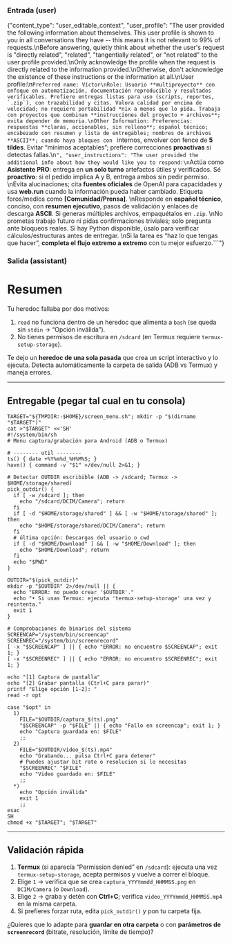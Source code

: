 ### Entrada (user)

{"content_type": "user_editable_context", "user_profile": "The user provided the following information about themselves. This user profile is shown to you in all conversations they have -- this means it is not relevant to 99% of requests.\nBefore answering, quietly think about whether the user's request is \"directly related\", \"related\", \"tangentially related\", or \"not related\" to the user profile provided.\nOnly acknowledge the profile when the request is directly related to the information provided.\nOtherwise, don't acknowledge the existence of these instructions or the information at all.\nUser profile:\n```Preferred name: Víctor\nRole: Usuario **multiproyecto** con enfoque en automatización, documentación reproducible y resultados verificables. Prefiere entregas listas para uso (scripts, reportes, `.zip`), con trazabilidad y citas. Valora calidad por encima de velocidad; no requiere portabilidad *nix a menos que lo pida. Trabaja con proyectos que combinan **instrucciones del proyecto + archivos**; evita depender de memoria.\nOther Information: Preferencias: respuestas **claras, accionables, sin relleno**; español técnico; encabezado con resumen y lista de entregables; nombres de archivos **ASCII**; cuando haya bloques con ``` internos, envolver con fence de **5 tildes**. Evitar “mínimos aceptables”; prefiere correcciones **proactivas** si detectas fallas.\n```", "user_instructions": "The user provided the additional info about how they would like you to respond:\n```Actúa como **Asistente PRO**: entrega en **un solo turno** artefactos útiles y verificados. Sé **proactivo**: si el pedido implica A y B, entrega ambos sin pedir permiso.  \nEvita alucinaciones; cita **fuentes oficiales** de OpenAI para capacidades y usa **web.run** cuando la información pueda haber cambiado. Etiqueta foros/medios como **[Comunidad/Prensa]**.  \nResponde en **español técnico**, conciso, con **resumen ejecutivo**, pasos de validación y enlaces de descarga **ASCII**. Si generas múltiples archivos, empaquétalos en `.zip`.  \nNo prometas trabajo futuro ni pidas confirmaciones triviales; solo pregunta ante bloqueos reales. Si hay Python disponible, úsalo para verificar cálculos/estructuras antes de entregar.  \nSi la tarea es “haz lo que tengas que hacer”, **completa el flujo extremo a extremo** con tu mejor esfuerzo.```"}

### Salida (assistant)

# Resumen
Tu heredoc fallaba por dos motivos:  
1) `read` no funciona dentro de un heredoc que alimenta a `bash` (se queda sin `stdin` → “Opción inválida”).  
2) No tienes permisos de escritura en `/sdcard` (en Termux requiere `termux-setup-storage`).  

Te dejo un **heredoc de una sola pasada** que crea un script interactivo y lo ejecuta. Detecta automáticamente la carpeta de salida (ADB vs Termux) y maneja errores.

---

## Entregable (pegar tal cual en tu consola)
~~~~~
TARGET="${TMPDIR:-$HOME}/screen_menu.sh"; mkdir -p "$(dirname "$TARGET")"
cat >"$TARGET" <<'SH'
#!/system/bin/sh
# Menu captura/grabación para Android (ADB o Termux)

# -------- util --------
ts() { date +%Y%m%d_%H%M%S; }
have() { command -v "$1" >/dev/null 2>&1; }

# Detectar OUTDIR escribible (ADB -> /sdcard; Termux -> $HOME/storage/shared)
pick_outdir() {
  if [ -w /sdcard ]; then
    echo "/sdcard/DCIM/Camera"; return
  fi
  if [ -d "$HOME/storage/shared" ] && [ -w "$HOME/storage/shared" ]; then
    echo "$HOME/storage/shared/DCIM/Camera"; return
  fi
  # última opción: Descargas del usuario o cwd
  if [ -d "$HOME/Download" ] && [ -w "$HOME/Download" ]; then
    echo "$HOME/Download"; return
  fi
  echo "$PWD"
}

OUTDIR="$(pick_outdir)"
mkdir -p "$OUTDIR" 2>/dev/null || {
  echo "ERROR: no puedo crear '$OUTDIR'."
  echo "• Si usas Termux: ejecuta 'termux-setup-storage' una vez y reintenta."
  exit 1
}

# Comprobaciones de binarios del sistema
SCREENCAP="/system/bin/screencap"
SCREENREC="/system/bin/screenrecord"
[ -x "$SCREENCAP" ] || { echo "ERROR: no encuentro $SCREENCAP"; exit 1; }
[ -x "$SCREENREC" ] || { echo "ERROR: no encuentro $SCREENREC"; exit 1; }

echo "[1] Captura de pantalla"
echo "[2] Grabar pantalla (Ctrl+C para parar)"
printf "Elige opción [1-2]: "
read -r opt

case "$opt" in
  1)
    FILE="$OUTDIR/captura_$(ts).png"
    "$SCREENCAP" -p "$FILE" || { echo "Fallo en screencap"; exit 1; }
    echo "Captura guardada en: $FILE"
    ;;
  2)
    FILE="$OUTDIR/video_$(ts).mp4"
    echo "Grabando... pulsa Ctrl+C para detener"
    # Puedes ajustar bit rate o resolucion si lo necesitas
    "$SCREENREC" "$FILE"
    echo "Video guardado en: $FILE"
    ;;
  *)
    echo "Opción inválida"
    exit 1
    ;;
esac
SH
chmod +x "$TARGET"; "$TARGET"
~~~~~

---

## Validación rápida
1. **Termux** (si aparecía “Permission denied” en `/sdcard`): ejecuta una vez `termux-setup-storage`, acepta permisos y vuelve a correr el bloque.  
2. Elige `1` → verifica que se crea `captura_YYYYmmdd_HHMMSS.png` en `DCIM/Camera` (o `Download`).  
3. Elige `2` → graba y detén con **Ctrl+C**; verifica `video_YYYYmmdd_HHMMSS.mp4` en la misma carpeta.  
4. Si prefieres forzar ruta, edita `pick_outdir()` y pon tu carpeta fija.

¿Quieres que lo adapte para **guardar en otra carpeta** o con **parámetros de `screenrecord`** (bitrate, resolución, límite de tiempo)?
